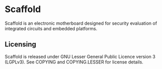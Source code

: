 # Scaffold

Scaffold is an electronic motherboard designed for security evaluation of
integrated circuits and embedded platforms.

## Licensing

Scaffold is released under GNU Lesser General Public Licence version 3 (LGPLv3).
See COPYING and COPYING.LESSER for license details.

